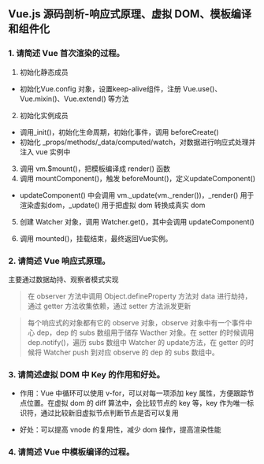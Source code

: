 ## Vue.js 源码剖析-响应式原理、虚拟 DOM、模板编译和组件化


### 1. 请简述 Vue 首次渲染的过程。
1. 初始化静态成员
- 初始化Vue.config 对象，设置keep-alive组件，注册 Vue.use()、Vue.mixin()、Vue.extend() 等方法
2. 初始化实例成员
- 调用_init()，初始化生命周期，初始化事件，调用 beforeCreate() 
- 初始化 _props/methods/_data/computed/watch，对数据进行响应式处理并注入 vue 实例中
3. 调用 vm.$mount()，把模板编译成 render() 函数
4. 调用 mountComponent()，触发 beforeMount()，定义updateComponent()
- updateComponent() 中会调用 vm._update(vm._render())，_render() 用于渲染虚拟dom，_update() 用于把虚拟 dom 转换成真实 dom
5. 创建 Watcher 对象，调用 Watcher.get()，其中会调用 updateComponent()

6. 调用 mounted()，挂载结束，最终返回Vue实例。

### 2. 请简述 Vue 响应式原理。

 主要通过数据劫持、观察者模式实现
> 在 observer 方法中调用 Object.defineProperty 方法对 data 进行劫持，通过 getter 方法收集依赖，通过 setter 方法派发更新

> 每个响应式的对象都有它的 observe 对象，observe 对象中有一个事件中心 dep，dep 的 subs 数组用于储存 Wacther 对象。在 setter 的时候调用 dep.notify()，遍历 subs 数组中 Watcher 的 update方法，在 getter 的时候将 Watcher push 到对应 observe 的 dep 的 subs 数组中。


### 3. 请简述虚拟 DOM 中 Key 的作用和好处。

- 作用：Vue 中循环可以使用 v-for，可以对每一项添加 key 属性，方便跟踪节点位置。在虚拟 dom 的 diff 算法中，会比较节点的 key 等，key 作为唯一标识符，通过比较新旧虚拟节点判断节点是否可以复用


- 好处：可以提高 vnode 的复用性，减少 dom 操作，提高渲染性能

### 4. 请简述 Vue 中模板编译的过程。